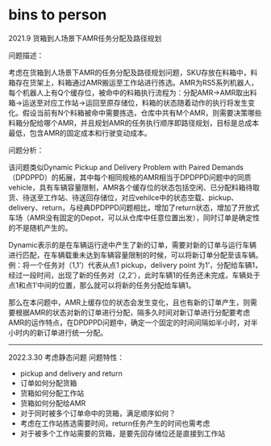# bins to person

 
2021.9
货箱到人场景下AMR任务分配及路径规划

问题描述：

考虑在货箱到人场景下AMR的任务分配及路径规划问题，SKU存放在料箱中，料箱存在货架上，料箱通过AMR搬运至工作站进行拣选。AMR为RS5系列机器人，每个机器人上有Q个缓存位，被命中的料箱执行流程为：分配AMR→AMR取出料箱→运送至对应工作站→运回至原存储位，料箱的状态随着动作的执行将发生变化。假设当前有N个料箱被命中需要拣选，仓库中共有M个AMR，则需要决策哪些料箱分配给哪个AMR，并且规划AMR的任务执行顺序即路径规划，目标是总成本最低，包含AMR的固定成本和行驶变动成本。

问题分析：

该问题类似Dynamic Pickup and Delivery Problem with Paired Demands（DPDPPD）的拓展，其中每个相同规格的AMR相当于DPDPPD问题中的同质vehicle，具有车辆容量限制，AMR各个缓存位的状态包括空闲、已分配料箱待取货、待送至工作站、待送回存储位，对应vehilce中的状态空载、pickup、delivery、return，与经典DPDPPD问题相比，增加了return状态，增加了开放式车场（AMR没有固定的Depot，可以从仓库中任意位置出发），同时订单是确定性的不是随机产生的。

Dynamic表示的是在车辆运行途中产生了新的订单，需要对新的订单与运行车辆进行匹配，在车辆载重未达到车辆容量限制的时候，可以将新订单分配至该车辆。例：将一个任务对（1,1’）代表从点1 pickup，delivery point 为1’，分配给车辆1，经过一段时间，出现了新的任务对（2,2’），此时车辆1的任务还未完成，车辆处于点1和点1’中间的位置，那么就可以将新的任务分配给车辆1。

那么在本问题中，AMR上缓存位的状态会发生变化，且也有新的订单产生，则需要根据AMR的状态对新的订单进行分配，隔多久时间对新订单进行分配要考虑AMR的运作特点，在DPDPPD问题中，确定一个固定的时间间隔如半小时，对半小时内的新订单进行统一分配。

---
2022.3.30
考虑静态问题
问题特性：
- pickup and delivery and return
- 订单如何分配货箱
- 货箱如何分配工作站
- 货箱如何分配给AMR
- 对于同时被多个订单命中的货箱，满足顺序如何？
- 考虑在工作站拣选需要时间，return任务产生的时间也需考虑 
- 对于被多个工作站需要的货箱，是要先回存储位还是直接到工作站
